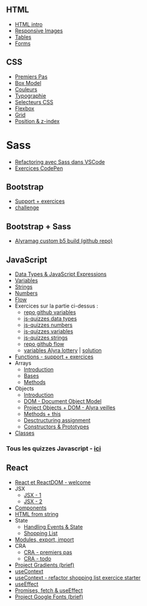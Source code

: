 ## HTML

- [HTML intro](./html/HTML)
- [Responsive Images](./html/responsive-images)
- [Tables](./html/tables)
- [Forms](./html/forms)

## CSS

- [Premiers Pas](./css/premiers-pas)
- [Box Model](./css/box-model)
- [Couleurs](./css/couleurs)
- [Typographie](./css/typographie)
- [Selecteurs CSS](./css/css-selecteurs)
- [Flexbox](./css/flexbox)
- [Grid](./css/grid)
- [Position & z-index](./css/position-z-index)

# Sass

- [Refactoring avec Sass dans VSCode](https://github.com/pehaa/cssoffsass)
- [Exercices CodePen](./sass/exercices)

## Bootstrap

- [Support + exercices](./bootstrap)
- [challenge]()

## Bootstrap + Sass

- [Alyramag custom b5 build (github repo)](https://github.com/pehaa/alyramag-custom-b5-build)

## JavaScript

- [Data Types & JavaScript Expressions](./javascript/types-expressions)
- [Variables](./javascript/variables)
- [Strings](./javascript/strings)
- [Numbers](./javascript/numbers)
- [Flow](./javascript/flow)
- Exercices sur la partie ci-dessus :
  - [repo github variables](https://github.com/pehaa/js-start/)
  - [js-quizzes data types](https://javascript-quizzes.netlify.app/types)
  - [js-quizzes numbers](https://javascript-quizzes.netlify.app/numbers)
  - [js-quizzes variables](https://javascript-quizzes.netlify.app/variables)
  - [js-quizzes strings](https://javascript-quizzes.netlify.app/strings)
  - [repo github flow](https://github.com/pehaa/js-flow)
  - [variables Alyra lottery](https://codepen.io/alyra/pen/MWKQPzj) | [solution](https://codepen.io/alyra/pen/d2ae034b58871bfa51b4c70e23abcf54)
- [Functions - support + exercices](./javascript/functions)
- Arrays
  - [Introduction](./javascript/arrays/introduction)
  - [Bases](./javascript/arrays/bases)
  - [Methods](./javascript/arrays/methods)
- Objects
  - [Introduction](./javascript/objects/introduction)
  - [DOM - Document Object Model](./javascript/objects/DOM)
  - [Project Objects + DOM - Alyra veilles](https://github.com/pehaa/alyra-veilles-challenge)
  - [Methods + this](./javascript/objects/methods/)
  - [Desctructuring assignment](./javascript/objects/destructuring/)
  - [Constructors & Prototypes](./javascript/objects/constructors-prototypes)
- [Classes](./javascript/classes)

### Tous les quizzes Javascript - [ici](https://javascript-quizzes.netlify.app/)

## React

- [React et ReactDOM - welcome](./react/react-reactdom-welcome)
- JSX
  - [JSX - 1](./react/jsx/jsx-1)
  - [JSX - 2](./react/jsx/jsx-2)
- [Components](./react/components)
- [HTML from string](./react/html-from-string)
- State
  - [Handling Events & State](./react/state/events-state)
  - [Shopping List](./react/state/shopping-list-example)
- [Modules, export, import](./react/modules-export-import)
- CRA
  - [CRA - premiers pas](./react/cra/cra-premiers-pas)
  - [CRA - todo](./react/cra/cra-todo)
- [Project Gradients (brief)](./react/project-gradients)
- [useContext](https://github.com/pehaa/alyra-gradients-context)
- [useContext - refactor shopping list exercice starter](https://github.com/pehaa/alyra-shopping-refactor-context)
- [useEffect](./react/useEffect)
- [Promises, fetch & useEffect](./react/promises-fetch-useEffect)
- [Project Google Fonts (brief)](./react/project-google-fonts)
